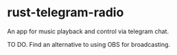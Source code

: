 # rust-telegram-radio
An app for music playback and control via telegram chat.

TO DO.
Find an alternative to using OBS for broadcasting. 
